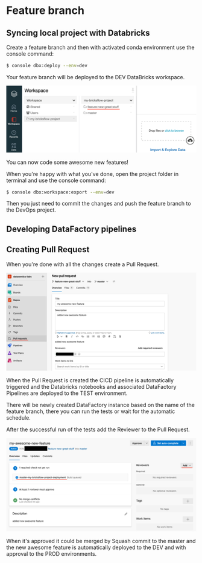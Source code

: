 # Feature branch 

## Syncing local project with Databricks 

Create a feature branch and then with activated conda environment use the console command:

```bash
$ console dbx:deploy --env=dev
```

Your feature branch will be deployed to the DEV DataBricks workspace.

![](../images/bricks_feature_branch.png)

You can now code some awesome new features!

When you're happy with what you've done, open the project folder in terminal and use the console command:

```bash
$ console dbx:workspace:export --env=dev
```

Then you just need to commit the changes and push the feature branch to the DevOps project. 

## Developing DataFactory pipelines 


## Creating Pull Request

When you're done with all the changes create a Pull Request.

![](../images/bricks_create_pr.png)

When the Pull Request is created the CICD pipeline is automatically triggered and the Databricks notebooks and associated DataFactory Pipelines are deployed to the TEST environment.

There will be newly created DataFactory instance based on the name of the feature branch, there you can run the tests or wait for the automatic schedule.

After the successful run of the tests add the Reviewer to the Pull Request.

![](../images/bricks_active_pr.png)

When it's approved it could be merged by Squash commit to the master and the new awesome feature is automatically deployed to the DEV and with approval to the PROD environments.
